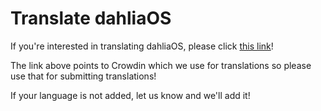 # Translate dahliaOS

If you're interested in translating dahliaOS, please click [this link](https://translate.dahliaos.io)!

The link above points to Crowdin which we use for translations so please use that for submitting translations!

If your language is not added, let us know and we'll add it!
